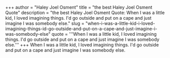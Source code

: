 +++
author = "Haley Joel Osment"
title = "the best Haley Joel Osment Quote"
description = "the best Haley Joel Osment Quote: When I was a little kid, I loved imagining things. I'd go outside and put on a cape and just imagine I was somebody else."
slug = "when-i-was-a-little-kid-i-loved-imagining-things-id-go-outside-and-put-on-a-cape-and-just-imagine-i-was-somebody-else"
quote = '''When I was a little kid, I loved imagining things. I'd go outside and put on a cape and just imagine I was somebody else.'''
+++
When I was a little kid, I loved imagining things. I'd go outside and put on a cape and just imagine I was somebody else.
